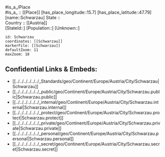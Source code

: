 ﻿---
location: [47.79,15.7] 
mapzoom: [7,12] 
mapmarker: city 
type: City
tags:
- geo/City


SpocWebEntityId: 34099
isDeleted: false
confidential: public

---
#is_a_/Place  
#is_a_ :: [[Place]] 
[has_place_longitude::15.7] 
[has_place_latitude::47.79] 
[name::Schwarzau] 
State ::  
Country :: [[Austria]]  
[StateId::] 
[Population::] 
[Unknown::] 


```leaflet
id: Schwarzau
coordinates: [[Schwarzau]] 
markerFile: [[Schwarzau]] 
defaultZoom: 11 
maxZoom: 18
```


## Confidential Links & Embeds: 
- [[../../../../../../_Standards/geo/Continent/Europe/Austria/City/Schwarzau|Schwarzau]] 
- [[../../../../../../_public/geo/Continent/Europe/Austria/City/Schwarzau.public|Schwarzau.public]] 
- [[../../../../../../_internal/geo/Continent/Europe/Austria/City/Schwarzau.internal|Schwarzau.internal]] 
- [[../../../../../../_protect/geo/Continent/Europe/Austria/City/Schwarzau.protect|Schwarzau.protect]] 
- [[../../../../../../_private/geo/Continent/Europe/Austria/City/Schwarzau.private|Schwarzau.private]] 
- [[../../../../../../_personal/geo/Continent/Europe/Austria/City/Schwarzau.personal|Schwarzau.personal]] 
- [[../../../../../../_secret/geo/Continent/Europe/Austria/City/Schwarzau.secret|Schwarzau.secret]] 
